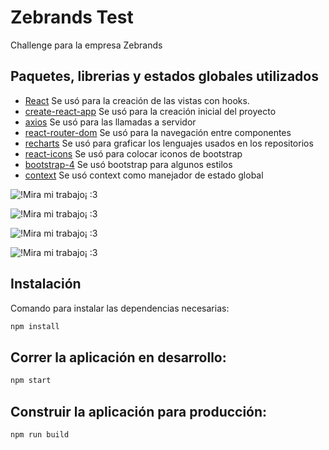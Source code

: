 # Zebrands Test
Challenge para la empresa Zebrands  <br>

## Paquetes, librerias y estados globales utilizados 
- [React](https://es.reactjs.org/) Se usó para la creación de las vistas con hooks.
- [create-react-app](https://es.reactjs.org/docs/create-a-new-react-app.html) Se usó para la creación inicial  del proyecto
- [axios](https://www.npmjs.com/package/axios) Se usó para las llamadas a servidor
- [react-router-dom](https://reactrouter.com/web/guides/quick-start) Se usó para la navegación entre componentes
- [recharts](https://recharts.org/en-US/guide) Se usó para graficar los lenguajes usados en los repositorios
- [react-icons](https://react-icons.github.io/react-icons/) Se usó para colocar iconos de bootstrap 
- [bootstrap-4](https://getbootstrap.com/docs/4.0/getting-started/introduction/) Se usó bootstrap para algunos estilos
- [context](https://es.reactjs.org/docs/hooks-reference.html#usecontext) Se usó context como manejador de estado global 


![!Mira mi trabajo¡ :3](https://res.cloudinary.com/israreactivo/image/upload/v1617138590/ZebrandsTestPhoto1_of23rb.png)

![!Mira mi trabajo¡ :3](https://res.cloudinary.com/israreactivo/image/upload/v1617138597/ZebrandsTestPhoto2_irtyhy.png)

![!Mira mi trabajo¡ :3](https://res.cloudinary.com/israreactivo/image/upload/v1617138610/ZebrandsTestPhoto4_wh30oz.png)

![!Mira mi trabajo¡ :3](https://res.cloudinary.com/israreactivo/image/upload/v1617138601/ZebrandsTestPhoto3_eeqggr.png)

## Instalación 
Comando para instalar las dependencias necesarias:
```javascript
npm install
```

## Correr la aplicación en desarrollo:
```javascript
npm start
```


## Construir la aplicación para producción:
```javascript
npm run build
```
